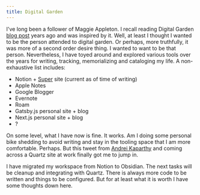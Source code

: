 ```yaml
---
title: Digital Garden
---
```


I've long been a follower of Maggie Appleton. I recall reading Digital Garden [blog post](https://maggieappleton.com/garden-history) years ago and was inspired by it. Well, at least I thought I wanted to be the person attended to digital garden. Or perhaps, more truthfully, it was more of a second order desire thing. I wanted to want to be that person. Nevertheless, I have toyed around and explored various tools over the years for writing, tracking, memorializing and cataloging my life. A non-exhaustive list includes:

- Notion + [Super](https://super.so/) site (current as of time of writing)
- Apple Notes
- Google Blogger
- Evernote
- Roam
- Gatsby.js personal site + blog
- Next.js personal site + blog
- ?

On some level, what I have now is fine. It works. Am I doing some personal bike shedding to avoid writing and stay in the tooling space that I am more comfortable. Perhaps. But this tweet from [Andrei Kaparthy](https://twitter.com/karpathy/status/1761467904737067456) and coming across a Quartz site at work finally got me to jump in.

I have migrated my workspace from Notion to Obsidian. The next tasks will be cleanup and integrating with Quartz. There is always more code to be written and things to be configured. But for at least what it is worth I have some thoughts down here.
